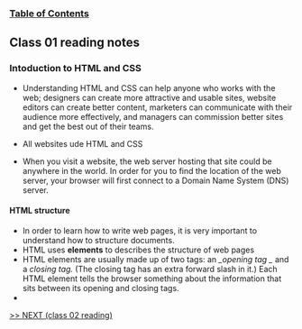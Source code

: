 
### [Table of Contents](https://wondwosentsige.github.io/code-201-reading-notes/Home)

## Class 01 reading notes

### Intoduction to HTML and CSS

- Understanding HTML and CSS can help anyone who works with the web; designers can create more attractive and usable sites, website editors can create better content, marketers can communicate with their audience more effectively, and managers can commission better sites and get the best out of their teams.

- All websites ude HTML and CSS

- When you visit a website, the web server hosting that site could be anywhere in the world. In order for you to find the location of the web server, your browser will first connect to a Domain Name System (DNS) server.

#### HTML structure

- In order to learn how to write web pages, it is very important to understand how to structure documents.
- HTML uses __elements__ to describes the structure of web pages
- HTML elements are usually made up of two tags: an *_opening tag _* and a *_closing tag._* (The closing tag has an extra forward slash in it.) Each HTML element tells the browser something about the information that sits between its opening and closing tags.
- 


























[>> NEXT (class 02 reading)](https://wondwosentsige.github.io/code-201-reading-notes/class-02)


